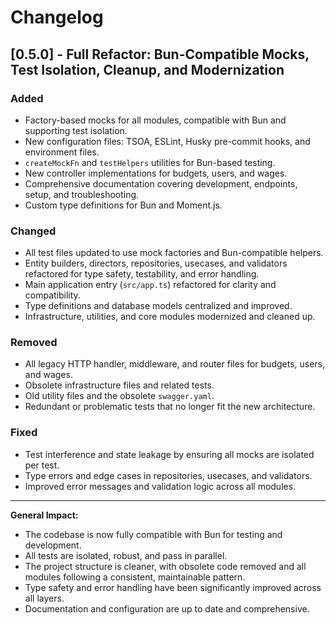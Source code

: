 # Changelog

## [0.5.0] - Full Refactor: Bun-Compatible Mocks, Test Isolation, Cleanup, and Modernization

### Added
- Factory-based mocks for all modules, compatible with Bun and supporting test isolation.
- New configuration files: TSOA, ESLint, Husky pre-commit hooks, and environment files.
- `createMockFn` and `testHelpers` utilities for Bun-based testing.
- New controller implementations for budgets, users, and wages.
- Comprehensive documentation covering development, endpoints, setup, and troubleshooting.
- Custom type definitions for Bun and Moment.js.

### Changed
- All test files updated to use mock factories and Bun-compatible helpers.
- Entity builders, directors, repositories, usecases, and validators refactored for type safety, testability, and error handling.
- Main application entry (`src/app.ts`) refactored for clarity and compatibility.
- Type definitions and database models centralized and improved.
- Infrastructure, utilities, and core modules modernized and cleaned up.

### Removed
- All legacy HTTP handler, middleware, and router files for budgets, users, and wages.
- Obsolete infrastructure files and related tests.
- Old utility files and the obsolete `swagger.yaml`.
- Redundant or problematic tests that no longer fit the new architecture.

### Fixed
- Test interference and state leakage by ensuring all mocks are isolated per test.
- Type errors and edge cases in repositories, usecases, and validators.
- Improved error messages and validation logic across all modules.

---

**General Impact:**
- The codebase is now fully compatible with Bun for testing and development.
- All tests are isolated, robust, and pass in parallel.
- The project structure is cleaner, with obsolete code removed and all modules following a consistent, maintainable pattern.
- Type safety and error handling have been significantly improved across all layers.
- Documentation and configuration are up to date and comprehensive. 